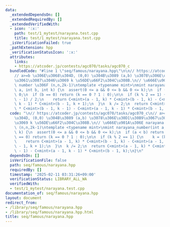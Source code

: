 ```yaml
---
data:
  _extendedDependsOn: []
  _extendedRequiredBy: []
  _extendedVerifiedWith:
  - icon: ':x:'
    path: test/1_mytest/narayana.test.cpp
    title: test/1_mytest/narayana.test.cpp
  _isVerificationFailed: true
  _pathExtension: hpp
  _verificationStatusIcon: ':x:'
  attributes:
    links:
    - https://atcoder.jp/contests/agc070/tasks/agc070_c
  bundledCode: "#line 1 \"seq/famous/narayana.hpp\"\n\n// https://atcoder.jp/contests/agc070/tasks/agc070_c\n\
    // a>=b \u306E\u3068\u304D, (0,0) \u304B\u3089 (a,b) \u3078\u306E\u30D1\u30B9\u3067\
    \u3061\u3087\u3046\u3069 k \u56DE\u66F2\u304C\u308B.\n// \u666E\u901A\u306E narayana\
    \ number \u306F (n,n,2k-1)\ntemplate <typename mint>\nmint narayana_number(int\
    \ a, int b, int k) {\n  assert(0 <= a && 0 <= b && 0 <= k);\n  if (a < b) return\
    \ 0;\n  if (b == 0) return (k == 0 ? 1 : 0);\n\n  if (k % 2 == 1) {\n    k = (k\
    \ - 1) / 2;\n    return C<mint>(a - 1, k) * C<mint>(b - 1, k) - C<mint>(a - 1,\
    \ k - 1) * C<mint>(b - 1, k + 1);\n  }\n  k /= 2;\n  return C<mint>(a - 1, k)\
    \ * C<mint>(b - 1, k - 1) - C<mint>(a - 1, k - 1) * C<mint>(b - 1, k);\n}\n"
  code: "\n// https://atcoder.jp/contests/agc070/tasks/agc070_c\n// a>=b \u306E\u3068\
    \u304D, (0,0) \u304B\u3089 (a,b) \u3078\u306E\u30D1\u30B9\u3067\u3061\u3087\u3046\
    \u3069 k \u56DE\u66F2\u304C\u308B.\n// \u666E\u901A\u306E narayana number \u306F\
    \ (n,n,2k-1)\ntemplate <typename mint>\nmint narayana_number(int a, int b, int\
    \ k) {\n  assert(0 <= a && 0 <= b && 0 <= k);\n  if (a < b) return 0;\n  if (b\
    \ == 0) return (k == 0 ? 1 : 0);\n\n  if (k % 2 == 1) {\n    k = (k - 1) / 2;\n\
    \    return C<mint>(a - 1, k) * C<mint>(b - 1, k) - C<mint>(a - 1, k - 1) * C<mint>(b\
    \ - 1, k + 1);\n  }\n  k /= 2;\n  return C<mint>(a - 1, k) * C<mint>(b - 1, k\
    \ - 1) - C<mint>(a - 1, k - 1) * C<mint>(b - 1, k);\n}\n"
  dependsOn: []
  isVerificationFile: false
  path: seq/famous/narayana.hpp
  requiredBy: []
  timestamp: '2025-02-11 03:31:26+09:00'
  verificationStatus: LIBRARY_ALL_WA
  verifiedWith:
  - test/1_mytest/narayana.test.cpp
documentation_of: seq/famous/narayana.hpp
layout: document
redirect_from:
- /library/seq/famous/narayana.hpp
- /library/seq/famous/narayana.hpp.html
title: seq/famous/narayana.hpp
---
```

